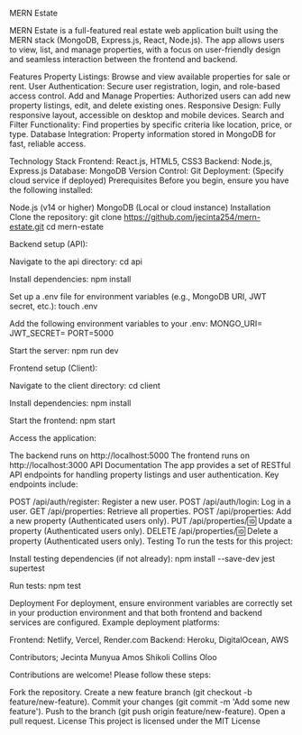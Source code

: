 MERN Estate

MERN Estate is a full-featured real estate web application built using the MERN stack (MongoDB, Express.js, React, Node.js). The app allows users to view, list, and manage properties, with a focus on user-friendly design and seamless interaction between the frontend and backend.

Features
Property Listings: Browse and view available properties for sale or rent.
User Authentication: Secure user registration, login, and role-based access control.
Add and Manage Properties: Authorized users can add new property listings, edit, and delete existing ones.
Responsive Design: Fully responsive layout, accessible on desktop and mobile devices.
Search and Filter Functionality: Find properties by specific criteria like location, price, or type.
Database Integration: Property information stored in MongoDB for fast, reliable access.

Technology Stack
Frontend: React.js, HTML5, CSS3
Backend: Node.js, Express.js
Database: MongoDB
Version Control: Git
Deployment: (Specify cloud service if deployed)
Prerequisites
Before you begin, ensure you have the following installed:

Node.js (v14 or higher)
MongoDB (Local or cloud instance)
Installation
Clone the repository:
git clone https://github.com/jecinta254/mern-estate.git
cd mern-estate

Backend setup (API):

Navigate to the api directory:
cd api

Install dependencies:
npm install

Set up a .env file for environment variables (e.g., MongoDB URI, JWT secret, etc.):
touch .env

Add the following environment variables to your .env:
MONGO_URI=<Your MongoDB connection string>
JWT_SECRET=<Your JWT secret>
PORT=5000

Start the server:
npm run dev

Frontend setup (Client):

Navigate to the client directory:
cd client

Install dependencies:
npm install

Start the frontend:
npm start

Access the application:

The backend runs on http://localhost:5000
The frontend runs on http://localhost:3000
API Documentation
The app provides a set of RESTful API endpoints for handling property listings and user authentication. Key endpoints include:

POST /api/auth/register: Register a new user.
POST /api/auth/login: Log in a user.
GET /api/properties: Retrieve all properties.
POST /api/properties: Add a new property (Authenticated users only).
PUT /api/properties/:id: Update a property (Authenticated users only).
DELETE /api/properties/:id: Delete a property (Authenticated users only).
Testing
To run the tests for this project:

Install testing dependencies (if not already):
npm install --save-dev jest supertest

Run tests:
npm test

Deployment
For deployment, ensure environment variables are correctly set in your production environment and that both frontend and backend services are configured. Example deployment platforms:

Frontend: Netlify, Vercel, Render.com
Backend: Heroku, DigitalOcean, AWS

Contributors;
Jecinta Munyua
Amos Shikoli
Collins Oloo

Contributions are welcome! Please follow these steps:

Fork the repository.
Create a new feature branch (git checkout -b feature/new-feature).
Commit your changes (git commit -m 'Add some new feature').
Push to the branch (git push origin feature/new-feature).
Open a pull request.
License
This project is licensed under the MIT License 

